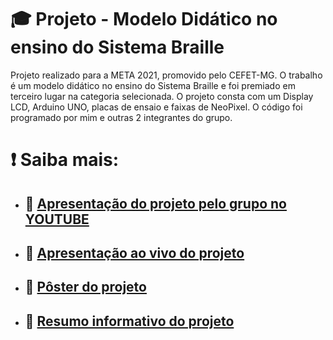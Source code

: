 # 🎓 Projeto - Modelo Didático no ensino do Sistema Braille
Projeto realizado para a META 2021, promovido pelo CEFET-MG.
O trabalho é um modelo didático no ensino do Sistema Braille e foi premiado em terceiro lugar na categoria selecionada. O projeto consta com um Display LCD, Arduino UNO, placas de ensaio e faixas de NeoPixel. O código foi programado por mim e outras 2 integrantes do grupo.

# ❗ Saiba mais:

- ## 🔗 [Apresentação do projeto pelo grupo no YOUTUBE](https://www.youtube.com/watch?v=JWR6FOAqk1k)
- ## 🔗 [Apresentação ao vivo do projeto](https://drive.google.com/file/d/1FqBaD2tRQYOjoEBpOy5M9pf7-nQlvn5Z/view)
- ## 🔗 [Pôster do projeto](https://www.meta.cefetmg.br/wp-content/uploads/sites/293/2021/10/7616C4_Modelo-did%C3%A1tico-no-ensino-do-sistema-Braille_P-T%C3%A1lita-Sono.pdf)
- ## 🔗 [Resumo informativo do projeto](https://www.meta.cefetmg.br/wp-content/uploads/sites/293/2021/10/7616C4_Modelo-did%C3%A1tico-no-ensino-do-sistema-Braille_RI-T%C3%A1lita-Sono.pdf)
